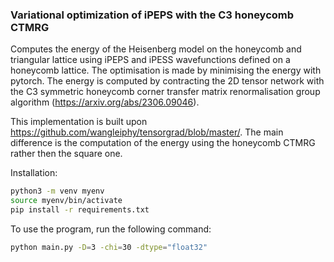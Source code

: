 

### Variational optimization of iPEPS with the C3 honeycomb CTMRG

Computes the energy of the Heisenberg model on the honeycomb and triangular lattice using iPEPS and iPESS wavefunctions defined on a honeycomb lattice. The optimisation is made by minimising the energy with pytorch. The energy is computed by contracting the 2D tensor network with the C3 symmetric honeycomb corner transfer matrix renormalisation group algorithm (https://arxiv.org/abs/2306.09046).

This implementation is built upon https://github.com/wangleiphy/tensorgrad/blob/master/. The main difference is the computation of the energy using the honeycomb CTMRG rather then the square one.
 
Installation:

```bash
python3 -m venv myenv
source myenv/bin/activate
pip install -r requirements.txt
```

To use the program, run the following command:
```bash
python main.py -D=3 -chi=30 -dtype="float32"
``` 


